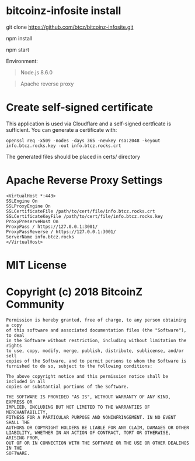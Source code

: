 # bitcoinz-infosite install

git clone https://github.com/btcz/bitcoinz-infosite.git

npm install

npm start

Environment:

> Node.js 8.6.0

> Apache reverse proxy

# Create self-signed certificate 

This application is used via Cloudflare and a self-signed certficate is sufficient.  You can generate a certificate with:

`openssl req -x509 -nodes -days 365 -newkey rsa:2048 -keyout info.btcz.rocks.key -out info.btcz.rocks.crt`

The generated files should be placed in certs/ directory


# Apache Reverse Proxy Settings

```
<VirtualHost *:443>
SSLEngine On
SSLProxyEngine On
SSLCertificateFile /path/to/cert/file/info.btcz.rocks.crt
SSLCertificateKeyFile /path/to/cert/file/info.btcz.rocks.key
ProxyPreserveHost On
ProxyPass / https://127.0.0.1:3001/
ProxyPassReverse / https://127.0.0.1:3001/
ServerName info.btcz.rocks
</VirtualHost>
```

# MIT License

# Copyright (c) 2018 BitcoinZ Community

```
Permission is hereby granted, free of charge, to any person obtaining a copy
of this software and associated documentation files (the "Software"), to deal
in the Software without restriction, including without limitation the rights
to use, copy, modify, merge, publish, distribute, sublicense, and/or sell
copies of the Software, and to permit persons to whom the Software is
furnished to do so, subject to the following conditions:

The above copyright notice and this permission notice shall be included in all
copies or substantial portions of the Software.

THE SOFTWARE IS PROVIDED "AS IS", WITHOUT WARRANTY OF ANY KIND, EXPRESS OR
IMPLIED, INCLUDING BUT NOT LIMITED TO THE WARRANTIES OF MERCHANTABILITY,
FITNESS FOR A PARTICULAR PURPOSE AND NONINFRINGEMENT. IN NO EVENT SHALL THE
AUTHORS OR COPYRIGHT HOLDERS BE LIABLE FOR ANY CLAIM, DAMAGES OR OTHER
LIABILITY, WHETHER IN AN ACTION OF CONTRACT, TORT OR OTHERWISE, ARISING FROM,
OUT OF OR IN CONNECTION WITH THE SOFTWARE OR THE USE OR OTHER DEALINGS IN THE
SOFTWARE.
```
